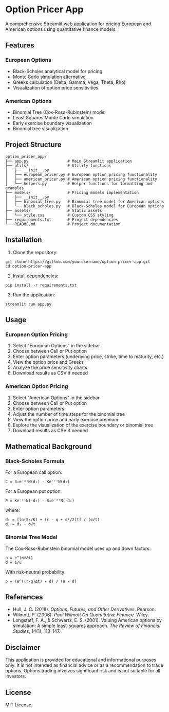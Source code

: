 # Option Pricer App

A comprehensive Streamlit web application for pricing European and American options using quantitative finance models.

## Features

### European Options
- Black-Scholes analytical model for pricing
- Monte Carlo simulation alternative
- Greeks calculation (Delta, Gamma, Vega, Theta, Rho)
- Visualization of option price sensitivities

### American Options
- Binomial Tree (Cox-Ross-Rubinstein) model
- Least Squares Monte Carlo simulation
- Early exercise boundary visualization
- Binomial tree visualization

## Project Structure

```
option_pricer_app/
├── app.py                 # Main Streamlit application
├── utils/                 # Utility functions
│   ├── __init__.py
│   ├── european_pricer.py # European option pricing functionality
│   ├── american_pricer.py # American option pricing functionality
│   └── helpers.py         # Helper functions for formatting and examples
├── models/                # Pricing models implementation
│   ├── __init__.py
│   ├── binomial_tree.py   # Binomial tree model for American options
│   └── black_scholes.py   # Black-Scholes model for European options
├── assets/                # Static assets
│   └── style.css          # Custom CSS styling
├── requirements.txt       # Project dependencies
└── README.md              # Project documentation
```

## Installation

1. Clone the repository:
```
git clone https://github.com/yourusername/option-pricer-app.git
cd option-pricer-app
```

2. Install dependencies:
```
pip install -r requirements.txt
```

3. Run the application:
```
streamlit run app.py
```

## Usage

### European Option Pricing
1. Select "European Options" in the sidebar
2. Choose between Call or Put option
3. Enter option parameters (underlying price, strike, time to maturity, etc.)
4. View the option price and Greeks
5. Analyze the price sensitivity charts
6. Download results as CSV if needed

### American Option Pricing
1. Select "American Options" in the sidebar
2. Choose between Call or Put option
3. Enter option parameters
4. Adjust the number of time steps for the binomial tree
5. View the option price and early exercise premium
6. Explore the visualization of the exercise boundary or binomial tree
7. Download results as CSV if needed

## Mathematical Background

### Black-Scholes Formula
For a European call option:
```
C = S₀e⁻ᵈᵗN(d₁) - Ke⁻ʳᵗN(d₂)
```

For a European put option:
```
P = Ke⁻ʳᵗN(-d₂) - S₀e⁻ᵈᵗN(-d₁)
```

where:
```
d₁ = [ln(S₀/K) + (r - q + σ²/2)t] / (σ√t)
d₂ = d₁ - σ√t
```

### Binomial Tree Model
The Cox-Ross-Rubinstein binomial model uses up and down factors:
```
u = e^(σ√Δt)
d = 1/u
```

With risk-neutral probability:
```
p = (e^((r-q)Δt) - d) / (u - d)
```

## References
- Hull, J. C. (2018). *Options, Futures, and Other Derivatives*. Pearson.
- Wilmott, P. (2006). *Paul Wilmott On Quantitative Finance*. Wiley.
- Longstaff, F. A., & Schwartz, E. S. (2001). Valuing American options by simulation: A simple least-squares approach. *The Review of Financial Studies*, 14(1), 113-147.

## Disclaimer
This application is provided for educational and informational purposes only. It is not intended as financial advice or as a recommendation to trade options. Options trading involves significant risk and is not suitable for all investors.

## License
MIT License